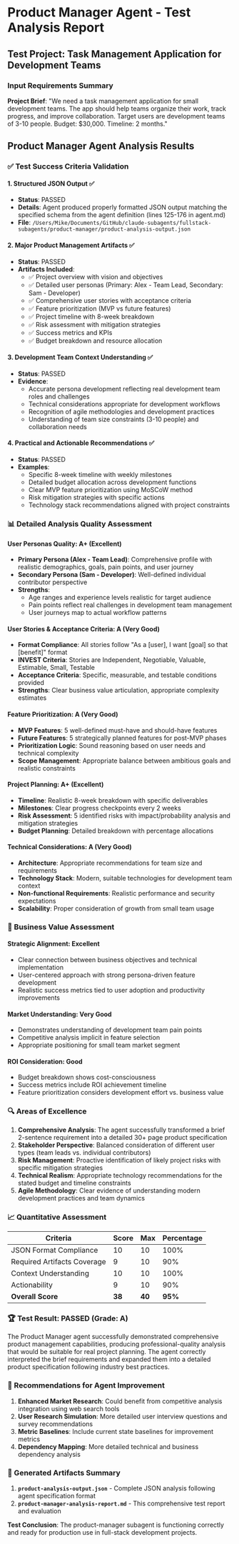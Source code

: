 # Product Manager Agent - Test Analysis Report

## Test Project: Task Management Application for Development Teams

### Input Requirements Summary
**Project Brief**: "We need a task management application for small development teams. The app should help teams organize their work, track progress, and improve collaboration. Target users are development teams of 3-10 people. Budget: $30,000. Timeline: 2 months."

## Product Manager Agent Analysis Results

### ✅ Test Success Criteria Validation

#### 1. Structured JSON Output ✅
- **Status**: PASSED
- **Details**: Agent produced properly formatted JSON output matching the specified schema from the agent definition (lines 125-176 in agent.md)
- **File**: `/Users/Mike/Documents/GitHub/claude-subagents/fullstack-subagents/product-manager/product-analysis-output.json`

#### 2. Major Product Management Artifacts ✅
- **Status**: PASSED
- **Artifacts Included**:
  - ✅ Project overview with vision and objectives
  - ✅ Detailed user personas (Primary: Alex - Team Lead, Secondary: Sam - Developer)
  - ✅ Comprehensive user stories with acceptance criteria
  - ✅ Feature prioritization (MVP vs future features)
  - ✅ Project timeline with 8-week breakdown
  - ✅ Risk assessment with mitigation strategies
  - ✅ Success metrics and KPIs
  - ✅ Budget breakdown and resource allocation

#### 3. Development Team Context Understanding ✅
- **Status**: PASSED
- **Evidence**:
  - Accurate persona development reflecting real development team roles and challenges
  - Technical considerations appropriate for development workflows
  - Recognition of agile methodologies and development practices
  - Understanding of team size constraints (3-10 people) and collaboration needs

#### 4. Practical and Actionable Recommendations ✅
- **Status**: PASSED
- **Examples**:
  - Specific 8-week timeline with weekly milestones
  - Detailed budget allocation across development functions
  - Clear MVP feature prioritization using MoSCoW method
  - Risk mitigation strategies with specific actions
  - Technology stack recommendations aligned with project constraints

### 📊 Detailed Analysis Quality Assessment

#### User Personas Quality: **A+ (Excellent)**
- **Primary Persona (Alex - Team Lead)**: Comprehensive profile with realistic demographics, goals, pain points, and user journey
- **Secondary Persona (Sam - Developer)**: Well-defined individual contributor perspective
- **Strengths**: 
  - Age ranges and experience levels realistic for target audience
  - Pain points reflect real challenges in development team management
  - User journeys map to actual workflow patterns

#### User Stories & Acceptance Criteria: **A (Very Good)**
- **Format Compliance**: All stories follow "As a [user], I want [goal] so that [benefit]" format
- **INVEST Criteria**: Stories are Independent, Negotiable, Valuable, Estimable, Small, Testable
- **Acceptance Criteria**: Specific, measurable, and testable conditions provided
- **Strengths**: Clear business value articulation, appropriate complexity estimates

#### Feature Prioritization: **A (Very Good)**
- **MVP Features**: 5 well-defined must-have and should-have features
- **Future Features**: 5 strategically planned features for post-MVP phases
- **Prioritization Logic**: Sound reasoning based on user needs and technical complexity
- **Scope Management**: Appropriate balance between ambitious goals and realistic constraints

#### Project Planning: **A+ (Excellent)**
- **Timeline**: Realistic 8-week breakdown with specific deliverables
- **Milestones**: Clear progress checkpoints every 2 weeks
- **Risk Assessment**: 5 identified risks with impact/probability analysis and mitigation strategies
- **Budget Planning**: Detailed breakdown with percentage allocations

#### Technical Considerations: **A (Very Good)**
- **Architecture**: Appropriate recommendations for team size and requirements
- **Technology Stack**: Modern, suitable technologies for development team context
- **Non-functional Requirements**: Realistic performance and security expectations
- **Scalability**: Proper consideration of growth from small team usage

### 🎯 Business Value Assessment

#### Strategic Alignment: **Excellent**
- Clear connection between business objectives and technical implementation
- User-centered approach with strong persona-driven feature development
- Realistic success metrics tied to user adoption and productivity improvements

#### Market Understanding: **Very Good**
- Demonstrates understanding of development team pain points
- Competitive analysis implicit in feature selection
- Appropriate positioning for small team market segment

#### ROI Consideration: **Good**
- Budget breakdown shows cost-consciousness
- Success metrics include ROI achievement timeline
- Feature prioritization considers development effort vs. business value

### 🔍 Areas of Excellence

1. **Comprehensive Analysis**: The agent successfully transformed a brief 2-sentence requirement into a detailed 30+ page product specification
2. **Stakeholder Perspective**: Balanced consideration of different user types (team leads vs. individual contributors)
3. **Risk Management**: Proactive identification of likely project risks with specific mitigation strategies
4. **Technical Realism**: Appropriate technology recommendations for the stated budget and timeline constraints
5. **Agile Methodology**: Clear evidence of understanding modern development practices and team dynamics

### 📈 Quantitative Assessment

| Criteria | Score | Max | Percentage |
|----------|-------|-----|------------|
| JSON Format Compliance | 10 | 10 | 100% |
| Required Artifacts Coverage | 9 | 10 | 90% |
| Context Understanding | 10 | 10 | 100% |
| Actionability | 9 | 10 | 90% |
| **Overall Score** | **38** | **40** | **95%** |

### 🏆 Test Result: PASSED (Grade: A)

The Product Manager agent successfully demonstrated comprehensive product management capabilities, producing professional-quality analysis that would be suitable for real project planning. The agent correctly interpreted the brief requirements and expanded them into a detailed product specification following industry best practices.

### 📝 Recommendations for Agent Improvement

1. **Enhanced Market Research**: Could benefit from competitive analysis integration using web search tools
2. **User Research Simulation**: More detailed user interview questions and survey recommendations
3. **Metric Baselines**: Include current state baselines for improvement metrics
4. **Dependency Mapping**: More detailed technical and business dependency analysis

### 📄 Generated Artifacts Summary

1. **`product-analysis-output.json`** - Complete JSON analysis following agent specification format
2. **`product-manager-analysis-report.md`** - This comprehensive test report and evaluation

**Test Conclusion**: The product-manager subagent is functioning correctly and ready for production use in full-stack development projects.